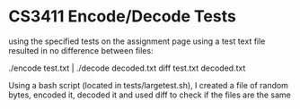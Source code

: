 # CS3411 Encode/Decode Tests

using the specified tests on the assignment page using a test text file resulted in no difference between files:

./encode test.txt | ./decode decoded.txt
diff test.txt decoded.txt

Using a bash script (located in tests/largetest.sh), I created a file of random bytes, encoded it, decoded it and used diff to check if the files are the same